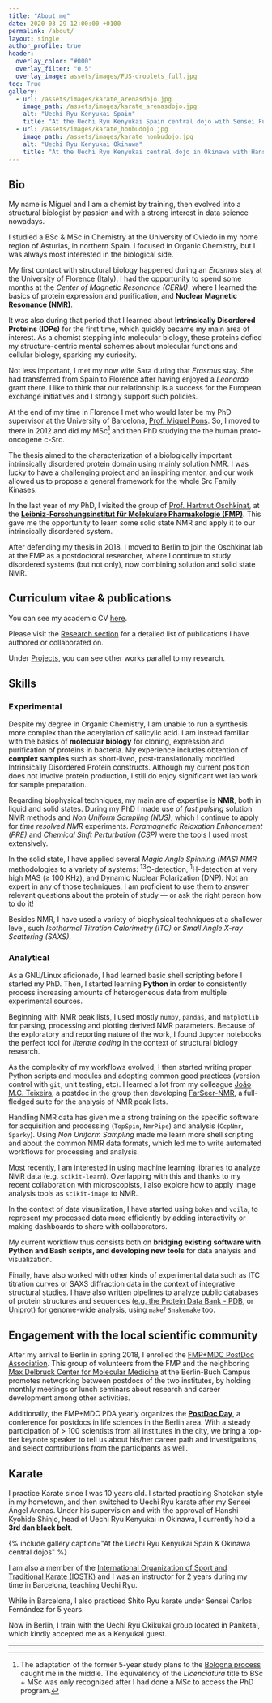 ```yaml
---
title: "About me"
date: 2020-03-29 12:00:00 +0100
permalink: /about/
layout: single
author_profile: true
header:
  overlay_color: "#000"
  overlay_filter: "0.5"
  overlay_image: assets/images/FUS-droplets_full.jpg
toc: True
gallery:
  - url: /assets/images/karate_arenasdojo.jpg
    image_path: /assets/images/karate_arenasdojo.jpg
    alt: "Uechi Ryu Kenyukai Spain"
    title: "At the Uechi Ryu Kenyukai Spain central dojo with Sensei Fujita and Sensei Arenas, 2017."
  - url: /assets/images/karate_honbudojo.jpg
    image_path: /assets/images/karate_honbudojo.jpg
    alt: "Uechi Ryu Kenyukai Okinawa"
    title: "At the Uechi Ryu Kenyukai central dojo in Okinawa with Hanshi Shinjo, 2015."
---
```


## Bio

My name is Miguel and I am a chemist by training, then evolved into a structural biologist by passion and with a strong interest in data science nowadays.

I studied a BSc & MSc in Chemistry at the University of Oviedo in my home region of Asturias, in northern Spain. I focused in Organic Chemistry, but I was always most interested in the biological side.

My first contact with structural biology happened during an *Erasmus* stay at the University of Florence (Italy). I had the opportunity to spend some months at the *Center of Magnetic Resonance (CERM)*, where I learned the basics of protein expression and purification, and **Nuclear Magnetic Resonance (NMR)**.

It was also during that period that I learned about **Intrinsically Disordered Proteins (IDPs)** for the first time, which quickly became my main area of interest. As a chemist stepping into molecular biology, these proteins defied my structure-centric mental schemes about molecular functions and cellular biology, sparking my curiosity.

Not less important, I met my now wife Sara during that *Erasmus* stay. She had transferred from Spain to Florence after having enjoyed a *Leonardo* grant there. I like to think that our relationship is a success for the European exchange initiatives and I strongly support such policies.

At the end of my time in Florence I met who would later be my PhD supervisor at the University of Barcelona, [Prof. Miquel Pons](https://bionmr.ub.edu). So, I moved to there in 2012 and did my MSc[^1] and then PhD studying the  the human proto-oncogene c-Src.

The thesis aimed to the characterization of a biologically important intrinsically disordered protein domain using mainly solution NMR. I was lucky to have a challenging project and an inspiring mentor, and our work allowed us to propose a general framework for the whole Src Family Kinases.

In the last year of my PhD, I visited the group of [Prof. Hartmut Oschkinat](https://en.wikipedia.org/wiki/Hartmut_Oschkinat), at the **[Leibniz-Forschungsinstitut für Molekulare Pharmakologie (FMP)](https://www.leibniz-fmp.de/home.html)**. This gave me the opportunity to learn some solid state NMR and apply it to our intrinsically disordered system.

After defending my thesis in 2018, I moved to Berlin to join the Oschkinat lab at the FMP as a postdoctoral researcher, where I continue to study disordered systems (but not only), now combining solution and solid state NMR.

[^1]: The adaptation of the former 5-year study plans to the [Bologna process](https://en.wikipedia.org/wiki/Bologna_Process) caught me in the middle. The equivalency of the *Licenciatura* title to BSc + MSc was only recognized after I had done a MSc to access the PhD program.

## Curriculum vitae & publications

You can see my academic CV [here](http://miguelarbesu.github.io/markdown-cv).

Please visit the [Research section](/research) for a detailed list of publications I have authored or collaborated on.

Under [Projects](/projects), you can see other works parallel to my research.

## Skills

### Experimental

Despite my degree in Organic Chemistry, I am unable to run a synthesis more
complex than the acetylation of salicylic acid. I am instead familiar with the
basics of **molecular biology** for cloning, expression and purification of proteins in bacteria. My experience includes obtention of **complex samples** such as short-lived, post-translationally modified Intrinsically Disordered
Protein constructs. Although my current position does not involve protein production, I still do enjoy significant wet lab work for sample preparation.

Regarding biophysical techniques, my main are of expertise is **NMR**, both in liquid and solid states. During my PhD I made use of *fast pulsing* solution NMR methods and *Non Uniform Sampling (NUS)*, which I continue to apply for *time resolved NMR* experiments. *Paramagnetic Relaxation Enhancement (PRE)* and *Chemical Shift Perturbation (CSP)* were the tools I used most extensively.

In the solid state, I have applied several *Magic Angle Spinning (MAS) NMR* methodologies to a variety of systems: <sup>13</sup>C-detection, <sup>1</sup>H-detection at very high MAS (≥ 100 KHz), and Dynamic Nuclear Polarization (DNP). Not an expert in any of those techniques, I am proficient to use them to answer relevant questions about the protein of study — or ask the right person how to do it!

Besides NMR, I have used a variety of biophysical techniques at a shallower level, such *Isothermal Titration Calorimetry (ITC)* or *Small Angle X-ray Scattering (SAXS)*.

### Analytical

As a GNU/Linux aficionado, I had learned basic shell scripting before I started my PhD. Then, I started learning **Python** in order to consistently process increasing amounts of heterogeneous data from multiple experimental sources.

Beginning with NMR peak lists, I used mostly `numpy`, `pandas`, and `matplotlib` for parsing, processing and plotting derived NMR parameters. Because of the exploratory and reporting nature of the work, I found `Jupyter` notebooks the perfect tool for *literate coding* in the context of structural biology research.

As the complexity of my workflows evolved, I then started writing proper Python scripts and modules and adopting common good practices (version control with `git`, unit testing, etc). I learned a lot from my colleague [João M.C. Teixeira](https://github.com/joaomcteixeira), a postdoc in the group then developing [FarSeer-NMR](https://github.com/Farseer-NMR), a full-fledged suite for the analysis of NMR peak lists.

Handling NMR data has given me a strong training on the specific software for acquisition and processing (`TopSpin`, `NmrPipe`) and analysis (`CcpNmr`, `Sparky`). Using *Non Uniform Sampling* made me learn more shell scripting and about the common NMR data formats, which led me to write automated workflows for processing and analysis.

Most recently, I am interested in using machine learning libraries to analyze NMR data (e.g. `scikit-learn`). Overlapping with this and thanks to
my recent collaboration with microscopists, I also explore how to apply image analysis tools as `scikit-image` to NMR.

In the context of data visualization, I have started using `bokeh` and `voila`, to represent my processed data more efficiently by adding interactivity or making dashboards to share with collaborators.

My current workflow thus consists both on **bridging existing software with Python and Bash scripts, and developing new tools** for data analysis and visualization.

Finally, have also worked with other kinds of experimental data such as ITC titration curves or SAXS diffraction data in the context of integrative structural studies. I have also written pipelines to analyze public databases of protein structures and sequences ([e.g. the Protein Data Bank - PDB](https://www.rcsb.org/), or [Uniprot](https://www.uniprot.org/)) for genome-wide analysis, using `make`/ `Snakemake` too.

## Engagement with the local scientific community

After my arrival to Berlin in spring 2018, I enrolled the [FMP+MDC PostDoc Association](https://www.leibniz-fmp.de/education/fmp-postdoc-association.html). This group of volunteers from the FMP and the neighboring [Max Delbruck Center for Molecular Medicine](https://www.mdc-berlin.de/) at the Berlin-Buch Campus promotes networking between postdocs of the two institutes, by holding monthly meetings or lunch seminars about research and career development among other activities.

Additionally, the FMP+MDC PDA yearly organizes the **[PostDoc Day](https://postdoc-day.mdc-berlin.de/)**, a conference for postdocs in life sciences in the Berlin area. With a steady participation of > 100 scientists from all institutes in the city, we bring a top-tier keynote speaker to tell us about his/her career path and investigations, and select contributions from the participants as well.

## Karate

I practice Karate since I was 10 years old. I started practicing Shotokan style in my hometown, and then switched to Uechi Ryu karate after my Sensei Ángel Arenas. Under his supervision and with the approval of Hanshi Kyohide Shinjo, head of Uechi Ryu Kenyukai in Okinawa, I currently hold a **3rd dan black belt**.

{% include gallery caption="At the Uechi Ryu Kenyukai Spain & Okinawa central dojos" %}

I am also a member of the [International Organization of Sport and Traditional Karate (IOSTK)](http://www.iostk.com/) and I was an instructor for 2 years during my time in Barcelona, teaching Uechi Ryu.

While in Barcelona, I also practiced Shito Ryu karate under Sensei Carlos Fernández for 5 years.

Now in Berlin, I train with the Uechi Ryu Okikukai group located in Panketal, which kindly accepted me as a Kenyukai guest.

---
